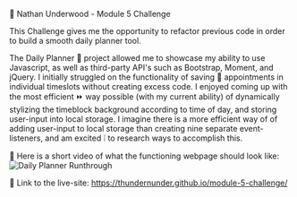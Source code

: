 👦 Nathan Underwood - Module 5 Challenge

This Challenge gives me the opportunity to refactor previous code in order to build a smooth daily planner tool.

The Daily Planner 📔 project allowed me to showcase my ability to use Javascript, as well as third-party API's such as Bootstrap, Moment, and jQuery. I initially struggled on the functionality of saving 💾 appointments in individual timeslots without creating excess code. I enjoyed coming up with the most efficient ⏩ way possible (with my current ability) of dynamically stylizing the timeblock background according to time of day, and storing user-input into local storage. I imagine there is a more efficient way of of adding user-input to local storage than creating nine separate event-listeners, and am excited ❕ to research  ways to accomplish this. 

📼 Here is a short video of what the functioning webpage should look like: <img src= "https://github.com/thundernunder/module-5-challenge/blob/main/Assets/daily-planner-functionality.gif" alt="Daily Planner Runthrough">


🔗 Link to the live-site: https://thundernunder.github.io/module-5-challenge/